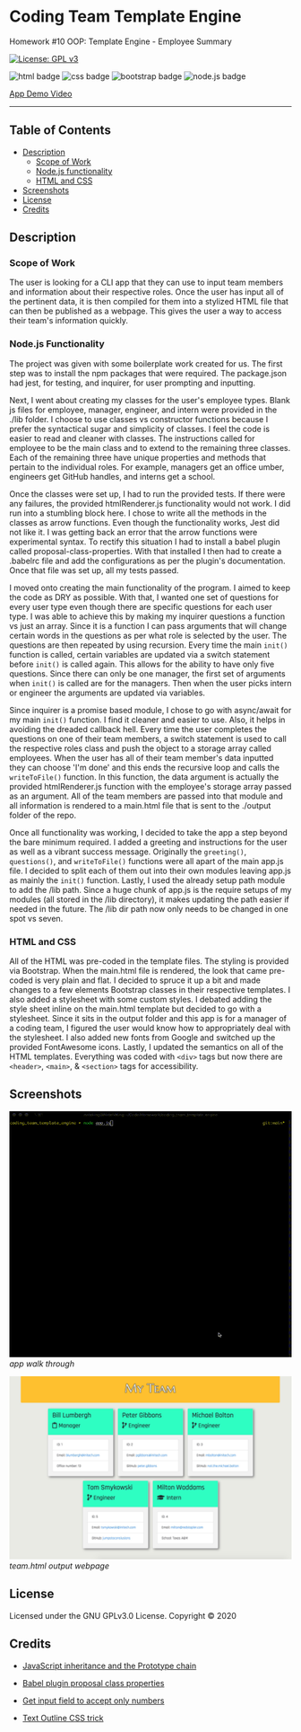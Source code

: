 # Coding Team Template Engine
Homework #10 OOP: Template Engine - Employee Summary

[![License: GPL v3](https://img.shields.io/badge/License-GPLv3-blue.svg)](https://github.com/natemking/coding_team_template_engine/blob/main/LICENSE)

![html badge](https://img.shields.io/badge/html5%20-%23E34F26.svg?&style=for-the-badge&logo=html5&logoColor=white)
![css badge](https://img.shields.io/badge/css3%20-%231572B6.svg?&style=for-the-badge&logo=css3&logoColor=white)
![bootstrap badge](https://img.shields.io/badge/bootstrap%20-%23563D7C.svg?&style=for-the-badge&logo=bootstrap&logoColor=white)
![node.js badge](https://img.shields.io/badge/node.js%20-%2343853D.svg?&style=for-the-badge&logo=node.js&logoColor=white)

[App Demo Video](https://youtu.be/Gpe6iBm-T_4)

---

## Table of Contents
 * [Description](#description)
    + [Scope of Work](#scope-of-work)
    + [Node.js functionality](#nodejs-functionality)
    + [HTML and CSS](#html-and-css)
  * [Screenshots](#screenshots)
  * [License](#license)
  * [Credits](#credits)

## Description

### Scope of Work
The user is looking for a CLI app that they can use to input team members and information about their respective roles. Once the user has input all of the pertinent data, it is then compiled for them into a stylized HTML file that can then be published as a webpage. This gives the user a way to access their team's information quickly. 

### Node.js Functionality
The project was given with some boilerplate work created for us. The first step was to install the npm packages that were required. The package.json had jest, for testing, and inquirer, for user prompting and inputting.

Next, I went about creating my classes for the user's employee types. Blank js files for employee, manager, engineer, and intern were provided in the ./lib folder. I choose to use classes vs constructor functions because I prefer the syntactical sugar and simplicity of classes. I feel the code is easier to read and cleaner with classes. The instructions called for employee to be the main class and to extend to the remaining three classes. Each of the remaining three have unique properties and methods that pertain to the individual roles. For example, managers get an office umber, engineers get GitHub handles, and interns get a school. 

Once the classes were set up, I had to run the provided tests. If there were any failures, the provided htmlRenderer.js functionality would not work. I did run into a stumbling block here. I chose to write all the methods in the classes as arrow functions. Even though the functionality works, Jest did not like it. I was getting back an error that the arrow functions were experimental syntax. To rectify this situation I had to install a babel plugin called proposal-class-properties. With that installed I then had to create a .babelrc file and add the configurations as per the plugin's documentation. Once that file was set up, all my tests passed. 

I moved onto creating the main functionality of the program. I aimed to keep the code as DRY as possible. With that, I wanted one set of questions for every user type even though there are specific questions for each user type. I was able to achieve this by making my inquirer questions a function vs just an array. Since it is a function I can pass arguments that will change certain words in the questions as per what role is selected by the user. The questions are then repeated by using recursion. Every time the main `init()` function is called, certain variables are updated via a switch statement before `init()` is called again. This allows for the ability to have only five questions. Since there can only be one manager, the first set of arguments when `init()` is called are for the managers. Then when the user picks intern or engineer the arguments are updated via variables. 

Since inquirer is a promise based module, I chose to go with async/await for my main `init()` function. I find it cleaner and easier to use. Also, it helps in avoiding the dreaded callback hell. Every time the user completes the questions on one of their team members, a switch statement is used to call the respective roles class and push the object to a storage array called employees. When the user has all of their team member's data inputted they can choose 'I'm done' and this ends the recursive loop and calls the `writeToFile()` function. In this function, the data argument is actually the provided htmlRenderer.js function with the employee's storage array passed as an argument. All of the team members are passed into that module and all information is rendered to a main.html file that is sent to the ./output folder of the repo. 

Once all functionality was working, I decided to take the app a step beyond the bare minimum required. I added a greeting and instructions for the user as well as a vibrant success message. Originally the `greeting()`, `questions()`, and `writeToFile()` functions were all apart of the main app.js file. I decided to split each of them out into their own modules leaving app.js as mainly the `init()` function. Lastly, I used the already setup path module to add the /lib path. Since a huge chunk of app.js is the require setups of my modules (all stored in the /lib directory), it makes updating the path easier if needed in the future. The /lib dir path now only needs to be changed in one spot vs seven.

### HTML and CSS
All of the HTML was pre-coded in the template files. The styling is provided via Bootstrap. When the main.html file is rendered, the look that came pre-coded is very plain and flat. I decided to spruce it up a bit and made changes to a few elements Bootstrap classes in their respective templates. I also added a stylesheet with some custom styles. I debated adding the style sheet inline on the main.html template but decided to go with a stylesheet. Since it sits in the output folder and this app is for a manager of a coding team, I figured the user would know how to appropriately deal with the stylesheet. I also added new fonts from Google and switched up the provided FontAwesome icons. Lastly, I updated the semantics on all of the HTML templates. Everything was coded with `<div>` tags but now there are `<header>`, `<main>`, & `<section>` tags for accessibility.

## Screenshots

![app walk through](assets/images/screenshots/coding_team_template_engine.gif?raw=true)
<br>
_app walk through_
<br>

![team.html output](assets/images/screenshots/coding_team_template_engine_team_html.jpg?raw=true)
<br>
_team.html output webpage_
<br>


## License
Licensed under the GNU GPLv3.0 License. Copyright © 2020

## Credits

* [JavaScript inheritance and the Prototype chain](https://ui.dev/javascript-inheritance-and-the-prototype-chain/)

* [Babel plugin proposal class properties](https://babeljs.io/docs/en/babel-plugin-proposal-class-properties)

* [Get input field to accept only numbers](https://stackoverflow.com/questions/19508183/how-to-force-input-to-only-allow-alpha-letters)

* [Text Outline CSS trick](https://stackoverflow.com/questions/57464935/font-outline-using-only-css)




